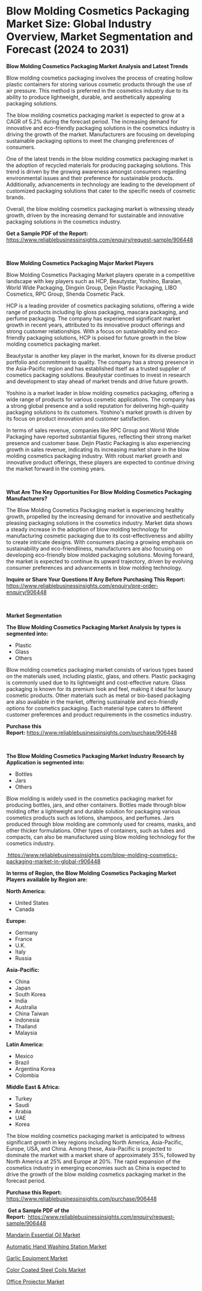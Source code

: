 <p><h1>Blow Molding Cosmetics Packaging Market Size: Global Industry Overview, Market Segmentation and Forecast (2024 to 2031)</h1></p><p><strong>Blow Molding Cosmetics Packaging Market Analysis and Latest Trends</strong></p>
<p><p>Blow molding cosmetics packaging involves the process of creating hollow plastic containers for storing various cosmetic products through the use of air pressure. This method is preferred in the cosmetics industry due to its ability to produce lightweight, durable, and aesthetically appealing packaging solutions. </p><p>The blow molding cosmetics packaging market is expected to grow at a CAGR of 5.2% during the forecast period. The increasing demand for innovative and eco-friendly packaging solutions in the cosmetics industry is driving the growth of the market. Manufacturers are focusing on developing sustainable packaging options to meet the changing preferences of consumers.</p><p>One of the latest trends in the blow molding cosmetics packaging market is the adoption of recycled materials for producing packaging solutions. This trend is driven by the growing awareness amongst consumers regarding environmental issues and their preference for sustainable products. Additionally, advancements in technology are leading to the development of customized packaging solutions that cater to the specific needs of cosmetic brands.</p><p>Overall, the blow molding cosmetics packaging market is witnessing steady growth, driven by the increasing demand for sustainable and innovative packaging solutions in the cosmetics industry.</p></p>
<p><strong>Get a Sample PDF of the Report:&nbsp;</strong> <a href="https://www.reliablebusinessinsights.com/enquiry/request-sample/906448">https://www.reliablebusinessinsights.com/enquiry/request-sample/906448</a></p>
<p>&nbsp;</p>
<p><strong>Blow Molding Cosmetics Packaging Major Market Players</strong></p>
<p><p>Blow Molding Cosmetics Packaging Market players operate in a competitive landscape with key players such as HCP, Beautystar, Yoshino, Baralan, World Wide Packaging, Dingxin Group, Dejin Plastic Packaging, LIBO Cosmetics, RPC Group, Shenda Cosmetic Pack.</p><p>HCP is a leading provider of cosmetics packaging solutions, offering a wide range of products including lip gloss packaging, mascara packaging, and perfume packaging. The company has experienced significant market growth in recent years, attributed to its innovative product offerings and strong customer relationships. With a focus on sustainability and eco-friendly packaging solutions, HCP is poised for future growth in the blow molding cosmetics packaging market.</p><p>Beautystar is another key player in the market, known for its diverse product portfolio and commitment to quality. The company has a strong presence in the Asia-Pacific region and has established itself as a trusted supplier of cosmetics packaging solutions. Beautystar continues to invest in research and development to stay ahead of market trends and drive future growth.</p><p>Yoshino is a market leader in blow molding cosmetics packaging, offering a wide range of products for various cosmetic applications. The company has a strong global presence and a solid reputation for delivering high-quality packaging solutions to its customers. Yoshino's market growth is driven by its focus on product innovation and customer satisfaction.</p><p>In terms of sales revenue, companies like RPC Group and World Wide Packaging have reported substantial figures, reflecting their strong market presence and customer base. Dejin Plastic Packaging is also experiencing growth in sales revenue, indicating its increasing market share in the blow molding cosmetics packaging industry. With robust market growth and innovative product offerings, these players are expected to continue driving the market forward in the coming years.</p></p>
<p>&nbsp;</p>
<p><strong>What Are The Key Opportunities For Blow Molding Cosmetics Packaging Manufacturers?</strong></p>
<p><p>The Blow Molding Cosmetics Packaging market is experiencing healthy growth, propelled by the increasing demand for innovative and aesthetically pleasing packaging solutions in the cosmetics industry. Market data shows a steady increase in the adoption of blow molding technology for manufacturing cosmetic packaging due to its cost-effectiveness and ability to create intricate designs. With consumers placing a growing emphasis on sustainability and eco-friendliness, manufacturers are also focusing on developing eco-friendly blow molded packaging solutions. Moving forward, the market is expected to continue its upward trajectory, driven by evolving consumer preferences and advancements in blow molding technology.</p></p>
<p><strong>Inquire or Share Your Questions If Any Before Purchasing This Report:</strong> <a href="https://www.reliablebusinessinsights.com/enquiry/pre-order-enquiry/906448">https://www.reliablebusinessinsights.com/enquiry/pre-order-enquiry/906448</a></p>
<p>&nbsp;</p>
<p><strong>Market Segmentation</strong></p>
<p><strong>The Blow Molding Cosmetics Packaging Market Analysis by types is segmented into:</strong></p>
<p><ul><li>Plastic</li><li>Glass</li><li>Others</li></ul></p>
<p><p>Blow molding cosmetics packaging market consists of various types based on the materials used, including plastic, glass, and others. Plastic packaging is commonly used due to its lightweight and cost-effective nature. Glass packaging is known for its premium look and feel, making it ideal for luxury cosmetic products. Other materials such as metal or bio-based packaging are also available in the market, offering sustainable and eco-friendly options for cosmetics packaging. Each material type caters to different customer preferences and product requirements in the cosmetics industry.</p></p>
<p><strong>Purchase this Report:&nbsp;</strong><a href="https://www.reliablebusinessinsights.com/purchase/906448">https://www.reliablebusinessinsights.com/purchase/906448</a></p>
<p>&nbsp;</p>
<p><strong>The Blow Molding Cosmetics Packaging Market Industry Research by Application is segmented into:</strong></p>
<p><ul><li>Bottles</li><li>Jars</li><li>Others</li></ul></p>
<p><p>Blow molding is widely used in the cosmetics packaging market for producing bottles, jars, and other containers. Bottles made through blow molding offer a lightweight and durable solution for packaging various cosmetics products such as lotions, shampoos, and perfumes. Jars produced through blow molding are commonly used for creams, masks, and other thicker formulations. Other types of containers, such as tubes and compacts, can also be manufactured using blow molding technology for the cosmetics industry.</p></p>
<p><a href="https://www.reliablebusinessinsights.com/blow-molding-cosmetics-packaging-market-in-global-r906448">&nbsp;https://www.reliablebusinessinsights.com/blow-molding-cosmetics-packaging-market-in-global-r906448</a></p>
<p><strong>In terms of Region, the Blow Molding Cosmetics Packaging Market Players available by Region are:</strong></p>
<p>
    <p> <strong> North America: </strong>
        <ul>
            <li>United States</li>
            <li>Canada</li>
        </ul>
        </p> 
    <p> <strong> Europe: </strong>
        <ul>
            <li>Germany</li>
            <li>France</li>
            <li>U.K.</li>
            <li>Italy</li>
            <li>Russia</li>
        </ul>
        </p> 
    <p> <strong> Asia-Pacific: </strong>
        <ul>
            <li>China</li>
            <li>Japan</li>
            <li>South Korea</li>
            <li>India</li>
            <li>Australia</li>
            <li>China Taiwan</li>
            <li>Indonesia</li>
            <li>Thailand</li>
            <li>Malaysia</li>
        </ul>
        </p> 
    <p> <strong> Latin America: </strong>
        <ul>
            <li>Mexico</li>
            <li>Brazil</li>
            <li>Argentina Korea</li>
            <li>Colombia</li>
        </ul>
        </p> 
    <p> <strong> Middle East & Africa: </strong>
        <ul>
            <li>Turkey</li>
            <li>Saudi</li>
            <li>Arabia</li>
            <li>UAE</li>
            <li>Korea</li>
        </ul>
    </p>
    </p>
<p><p>The blow molding cosmetics packaging market is anticipated to witness significant growth in key regions including North America, Asia-Pacific, Europe, USA, and China. Among these, Asia-Pacific is projected to dominate the market with a market share of approximately 35%, followed by North America at 25% and Europe at 20%. The rapid expansion of the cosmetics industry in emerging economies such as China is expected to drive the growth of the blow molding cosmetics packaging market in the forecast period.</p></p>
<p><strong>Purchase this Report: </strong><a href="https://www.reliablebusinessinsights.com/purchase/906448">https://www.reliablebusinessinsights.com/purchase/906448</a></p>
<p>&nbsp;<strong>Get a Sample PDF of the Report:&nbsp;&nbsp;</strong><a href="https://www.reliablebusinessinsights.com/enquiry/request-sample/906448">https://www.reliablebusinessinsights.com/enquiry/request-sample/906448</a></p>
<p><strong></strong></p>
<p><p><a href="https://www.linkedin.com/pulse/rin-essential-oil-industry-types-applications-market-players-qclpe?trackingId=CKWlj%2BENrCTGRbpTCksmeA%3D%3D">Mandarin Essential Oil Market</a></p><p><a href="https://www.linkedin.com/pulse/automatic-hand-washing-station-market-trends-focusing-insight-3wjef?trackingId=WDPwecYtXd6MplbeRYjmCA%3D%3D">Automatic Hand Washing Station Market</a></p><p><a href="https://www.linkedin.com/pulse/garlic-equipment-market-research-report-exploring-size-revenue-cuz6e?trackingId=y249UBt%2F%2FUbvcwlPhnwJDQ%3D%3D">Garlic Equipment Market</a></p><p><a href="https://www.linkedin.com/pulse/evaluating-global-color-coated-steel-coils-market-trends-growth-athif?trackingId=33EsVobaj%2FoU8FE6T9rpQQ%3D%3D">Color Coated Steel Coils Market</a></p><p><a href="https://www.linkedin.com/pulse/office-projector-market-share-analysis-growth-trends-forecasts-oeaaf?trackingId=EdjRxQ2UJy4iU8P8njj12Q%3D%3D">Office Projector Market</a></p></p>